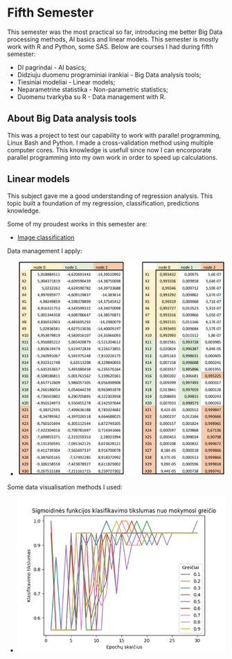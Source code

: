 # Fifth Semester
This semester was the most practical so far, introducing me better Big Data processing methods, AI basics and linear models. This semester is mostly work with R and Python, some SAS. Below are courses I had during fifth semester:
* DI pagrindai - AI basics;
* Didziuju duomenu programiniai irankiai - Big Data analysis tools;
* Tiesiniai modeliai - Linear models;
* Neparametrine statistika - Non-parametric statistics;
* Duomenu tvarkyba su R - Data management with R.

## About Big Data analysis tools
This was a project to test our capability to work with parallel programming, Linux Bash and Python. I made a cross-validation method using multiple computer cores. This knowledge is usefull since now I can encorporate parallel programming into my own work in order to speed up calculations.

## Linear models
This subject gave me a good understanding of regression analysis. This topic built a foundation of my regression, classification, predictions knowledge.

Some of my proudest works in this semester are:
* [Image classification](https://github.com/iLoveCepelinai/Studies/blob/Fifth-semester/DI%20pagrindai/Uzduotis4/uzduotis4.ipynb)


Data management I apply:
* ![Tables](https://github.com/iLoveCepelinai/Studies/blob/Fifth-semester/DI%20pagrindai/Uzduotis3/nice_tables.jpg)


Some data visualisation methods I used:
* ![Data classification](https://github.com/iLoveCepelinai/Studies/blob/Fifth-semester/DI%20pagrindai/Uzduotis2/2sig_epoch.png)
